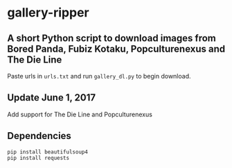 # gallery-ripper
A short Python script to download images from Bored Panda, Fubiz Kotaku, Popculturenexus and The Die Line
----
Paste urls in ```urls.txt``` and run ```gallery_dl.py``` to begin download.

## Update June 1, 2017

Add support for The Die Line and Popculturenexus

## Dependencies

```
pip install beautifulsoup4
pip install requests
```
